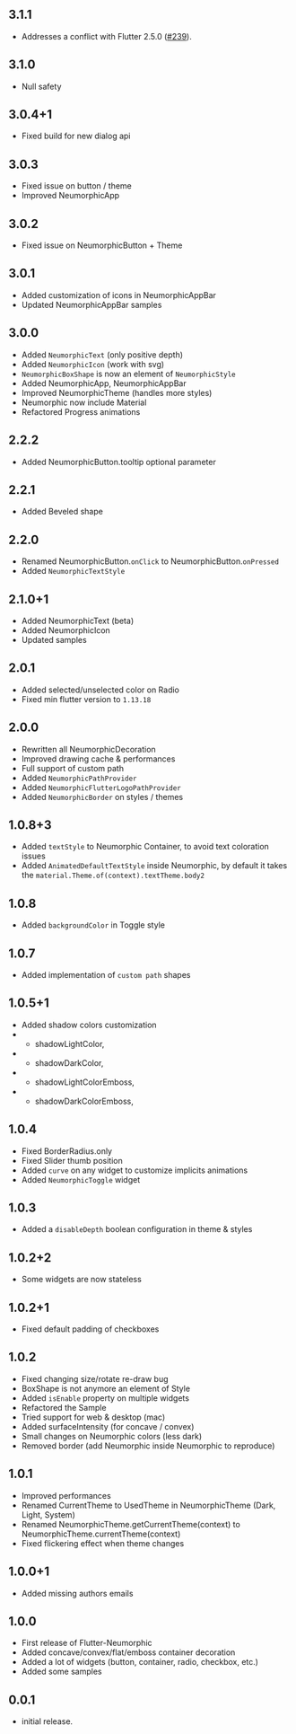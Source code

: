 ## 3.1.1

* Addresses a conflict with Flutter 2.5.0 ([#239](https://github.com/Idean/Flutter-Neumorphic/issues/239)).

## 3.1.0

* Null safety

## 3.0.4+1

* Fixed build for new dialog api

## 3.0.3

* Fixed issue on button / theme
* Improved NeumorphicApp

## 3.0.2

* Fixed issue on NeumorphicButton + Theme

## 3.0.1

* Added customization of icons in NeumorphicAppBar
* Updated NeumorphicAppBar samples

## 3.0.0

* Added `NeumorphicText` (only positive depth)
* Added `NeumorphicIcon` (work with svg)
* `NeumorphicBoxShape` is now an element of `NeumorphicStyle`
* Added NeumorphicApp, NeumorphicAppBar
* Improved NeumorphicTheme (handles more styles)
* Neumorphic now include Material
* Refactored Progress animations

## 2.2.2

* Added NeumorphicButton.tooltip optional parameter

## 2.2.1

* Added Beveled shape

## 2.2.0

* Renamed NeumorphicButton.`onClick` to NeumorphicButton.`onPressed`
* Added `NeumorphicTextStyle`

## 2.1.0+1

* Added NeumorphicText (beta)
* Added NeumorphicIcon
* Updated samples

## 2.0.1

* Added selected/unselected color on Radio
* Fixed min flutter version to `1.13.18`

## 2.0.0

* Rewritten all NeumorphicDecoration
* Improved drawing cache & performances
* Full support of custom path
* Added `NeumorphicPathProvider`
* Added `NeumorphicFlutterLogoPathProvider`
* Added `NeumorphicBorder` on styles / themes 

## 1.0.8+3

* Added `textStyle` to Neumorphic Container, to avoid text coloration issues
* Added `AnimatedDefaultTextStyle` inside Neumorphic, by default it takes the `material.Theme.of(context).textTheme.body2`

## 1.0.8

* Added `backgroundColor` in Toggle style

## 1.0.7

* Added implementation of `custom path` shapes

## 1.0.5+1

* Added shadow colors customization 
* - shadowLightColor,
* - shadowDarkColor,
* - shadowLightColorEmboss,
* - shadowDarkColorEmboss,

## 1.0.4

* Fixed BorderRadius.only
* Fixed Slider thumb position
* Added `curve` on any widget to customize implicits animations
* Added `NeumorphicToggle` widget

## 1.0.3

* Added a `disableDepth` boolean configuration in theme & styles

## 1.0.2+2

* Some widgets are now stateless

## 1.0.2+1

* Fixed default padding of checkboxes

## 1.0.2

* Fixed changing size/rotate re-draw bug
* BoxShape is not anymore an element of Style
* Added `isEnable` property on multiple widgets
* Refactored the Sample
* Tried support for web & desktop (mac)
* Added surfaceIntensity (for concave / convex)
* Small changes on Neumorphic colors (less dark)
* Removed border (add Neumorphic inside Neumorphic to reproduce)

## 1.0.1

* Improved performances
* Renamed CurrentTheme to UsedTheme in NeumorphicTheme (Dark, Light, System)
* Renamed NeumorphicTheme.getCurrentTheme(context) to NeumorphicTheme.currentTheme(context)
* Fixed flickering effect when theme changes

## 1.0.0+1

* Added missing authors emails

## 1.0.0

* First release of Flutter-Neumorphic
* Added concave/convex/flat/emboss container decoration
* Added a lot of widgets (button, container, radio, checkbox, etc.)
* Added some samples

## 0.0.1

* initial release.